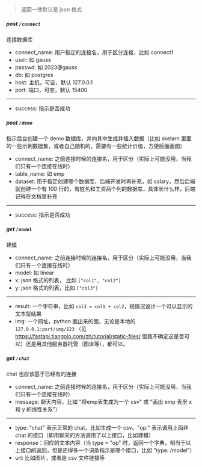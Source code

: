 > 返回一律默认是 json 格式

##### post `/connect`

连接数据库

- connect_name: 用户指定的连接名，用于区分连接，比如 connect1
- user: 如 gauss
- passwd: 如 2023@gauss
- db: 如 postgres
- host: 主机，可空，默认 127.0.0.1
- port: 端口，可空，默认 15400

-------

- success: 指示是否成功


##### post `/demo`

指示后台创建一个 demo 数据库，并向其中生成并插入数据（比如 skelarn 里面的一些示例数据集，或者自己随机的，需要有一些统计价值，方便后面画图）

- connect_name: 之前连接时候的连接名，用于区分（实际上可能没用，当我们只有一个连接在线时）
- table_name: 如 emp
- dataset: 用于指定创建哪个数据库，后端开发时再补充，如 salary，然后后端就创建一个有 100 行的，有姓名和工资两个列的数据库，具体长什么样，后端记得在文档里补充

---------

- success: 指示是否成功

##### get `/model`

建模

- connect_name: 之前连接时候的连接名，用于区分（实际上可能没用，当我们只有一个连接在线时）
- model: 如 linear
- x: json 格式的列表， 比如 `["col1", "col2"]`
- y: json 格式的列表，比如 `["col3"]`

---------

- result: 一个字符串，比如 `col3 = col1 + col2`，视情况设计一个可以显示的文本型结果
- img: 一个网址，python 画出来的图，无论是本地的 `127.0.0.1:port/img/123` （见 https://fastapi.tiangolo.com/zh/tutorial/static-files/ 但我不确定这是否可以）还是用其他服务器托管（图床等），都可以。

##### get `/chat`

chat 也应该基于已经有的连接

- connect_name: 之前连接时候的连接名，用于区分（实际上可能没用，当我们只有一个连接在线时）
- message: 聊天内容，比如 "将emp表生成为一个 csv" 或 "画出 emp 表里 x 和 y 的线性关系"）

--------

- type: "chat" 表示正常的 chat，比如生成一个 csv。"op:" 表示调用上面非 chat 的接口（即用聊天的方法调用了以上接口，比如建模）
- response：回应的文本内容（当 type = "op" 时，返回一个字典，相当于以上接口的返回，但是还得多一个词条指示是哪个接口，比如 "type: /model"）
- url: 比如图片，或者是 csv 文件链接等


